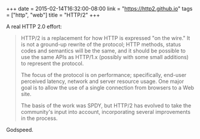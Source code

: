 +++
date = 2015-02-14T16:32:00-08:00
link = "https://http2.github.io"
tags = ["http", "web"]
title = "HTTP/2"
+++

A real HTTP 2.0 effort:

>HTTP/2 is a replacement for how HTTP is expressed "on the wire." It is not a ground-up rewrite of the protocol; HTTP methods, status codes and semantics will be the same, and it should be possible to use the same APIs as HTTP/1.x (possibly with some small additions) to represent the protocol.
>
>The focus of the protocol is on performance; specifically, end-user perceived latency, network and server resource usage. One major goal is to allow the use of a single connection from browsers to a Web site.
>
>The basis of the work was SPDY, but HTTP/2 has evolved to take the community's input into account, incorporating several improvements in the process.

Godspeed.
